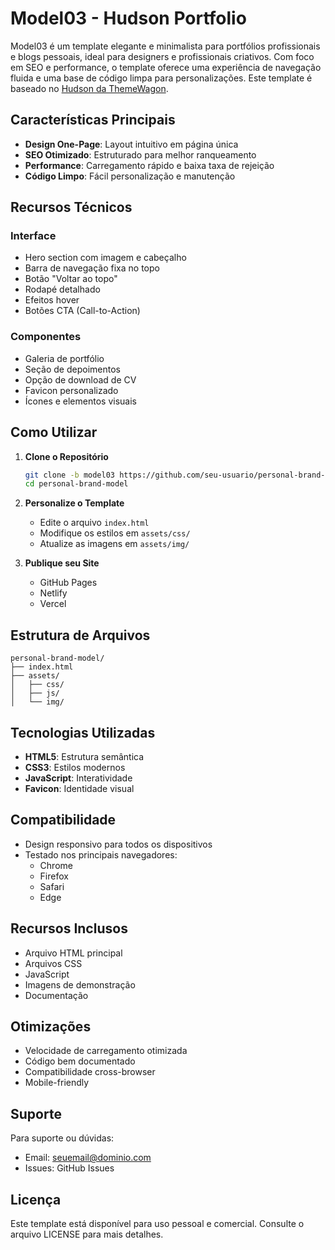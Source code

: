 # Model03 - Hudson Portfolio

Model03 é um template elegante e minimalista para portfólios profissionais e blogs pessoais, ideal para designers e profissionais criativos. Com foco em SEO e performance, o template oferece uma experiência de navegação fluida e uma base de código limpa para personalizações. Este template é baseado no [Hudson da ThemeWagon](https://themewagon.com/themes/hudson/).

## Características Principais

- **Design One-Page**: Layout intuitivo em página única
- **SEO Otimizado**: Estruturado para melhor ranqueamento
- **Performance**: Carregamento rápido e baixa taxa de rejeição
- **Código Limpo**: Fácil personalização e manutenção

## Recursos Técnicos

### Interface
- Hero section com imagem e cabeçalho
- Barra de navegação fixa no topo
- Botão "Voltar ao topo"
- Rodapé detalhado
- Efeitos hover
- Botões CTA (Call-to-Action)

### Componentes
- Galeria de portfólio
- Seção de depoimentos
- Opção de download de CV
- Favicon personalizado
- Ícones e elementos visuais

## Como Utilizar

1. **Clone o Repositório**
   ```bash
   git clone -b model03 https://github.com/seu-usuario/personal-brand-model.git
   cd personal-brand-model
   ```

2. **Personalize o Template**
   - Edite o arquivo `index.html`
   - Modifique os estilos em `assets/css/`
   - Atualize as imagens em `assets/img/`

3. **Publique seu Site**
   - GitHub Pages
   - Netlify
   - Vercel

## Estrutura de Arquivos

```
personal-brand-model/
├── index.html
├── assets/
│   ├── css/
│   ├── js/
│   └── img/
```

## Tecnologias Utilizadas

- **HTML5**: Estrutura semântica
- **CSS3**: Estilos modernos
- **JavaScript**: Interatividade
- **Favicon**: Identidade visual

## Compatibilidade

- Design responsivo para todos os dispositivos
- Testado nos principais navegadores:
  - Chrome
  - Firefox
  - Safari
  - Edge

## Recursos Inclusos

- Arquivo HTML principal
- Arquivos CSS
- JavaScript
- Imagens de demonstração
- Documentação

## Otimizações

- Velocidade de carregamento otimizada
- Código bem documentado
- Compatibilidade cross-browser
- Mobile-friendly

## Suporte

Para suporte ou dúvidas:
- Email: seuemail@dominio.com
- Issues: GitHub Issues

## Licença

Este template está disponível para uso pessoal e comercial. Consulte o arquivo LICENSE para mais detalhes.

